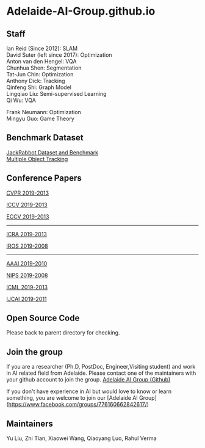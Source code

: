 # Adelaide-AI-Group.github.io




## Staff
Ian Reid  (Since 2012): SLAM   </br>
David Suter (left since 2017): Optimization </br> 
Anton van den Hengel: VQA  </br>
Chunhua Shen: Segmentation </br>
Tat-Jun Chin: Optimization </br>
Anthony Dick: Tracking     </br>
Qinfeng Shi: Graph Model   </br>
Lingqiao Liu: Semi-supervised Learning </br>
Qi Wu: VQA   </br>


Frank Neumann: Optimization  </br>
Mingyu Guo: Game Theory  </br>

## Benchmark Dataset

[JackRabbot Dataset and Benchmark](https://jrdb.stanford.edu/) </br>
[Multiple Object Tracking](https://motchallenge.net/) </br>

## Conference Papers
[CVPR 2019-2013](https://github.com/Adelaide-AI-Group/Adelaide-AI-Group.github.io/blob/master/CVPR%202019-2013.md)

[ICCV 2019-2013](https://github.com/Adelaide-AI-Group/Adelaide-AI-Group.github.io/blob/master/ICCV%202019-2013.md)

[ECCV 2019-2013](https://github.com/Adelaide-AI-Group/Adelaide-AI-Group.github.io/blob/master/ECCV%202019-2013.md)

---------------------------------
[ICRA 2019-2013](https://github.com/Adelaide-AI-Group/Adelaide-AI-Group.github.io/blob/master/ICRA%202019-2013.md)

[IROS 2019-2008](https://github.com/Adelaide-AI-Group/Adelaide-AI-Group.github.io/blob/master/IROS%202019-2008.md)

---------------------------------
[AAAI 2019-2010](https://github.com/Adelaide-AI-Group/Adelaide-AI-Group.github.io/blob/master/AAAI%202019-2010.md)

[NIPS 2019-2008](https://github.com/Adelaide-AI-Group/Adelaide-AI-Group.github.io/blob/master/NIPS%202019-2008.md)

[ICML 2019-2013](https://github.com/Adelaide-AI-Group/Adelaide-AI-Group.github.io/blob/master/ICML%202019-2013.md)

[IJCAI 2019-2011](https://github.com/Adelaide-AI-Group/Adelaide-AI-Group.github.io/blob/master/IJCAI%202019-2011.md)

## Open Source Code
Please back to parent directory for checking.
 
 
## Join the group
If you are a researcher (Ph.D, PostDoc, Engineer,Visiting student) and work in AI related field from Adelaide. Please contact
one of the maintainers with your github account to join the group. [Adelaide AI Group (Github)](https://github.com/Adelaide-AI-Group/Adelaide-AI-Group.github.io)

If you don't have experience in AI but would love to know or learn something, you are welcome to join our [Adelaide AI Group] (https://www.facebook.com/groups/776160662842617/)  


## Maintainers
Yu Liu, Zhi Tian, Xiaowei Wang, Qiaoyang Luo, Rahul Verma





